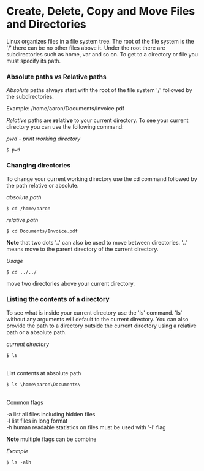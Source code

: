 # Create, Delete, Copy and Move Files and Directories
Linux organizes files in a file system tree. The root of the file system is 
the '/' there can be no other files above it. Under the root there are 
subdirectories such as home, var and so on. To get to a directory or file you 
must specify its path.

### Absolute paths vs Relative paths
*Absolute* paths always start with the root of the file system '/' followed by
the subdirectories.

Example:
/home/aaron/Documents/Invoice.pdf


*Relative* paths are **relative** to your current directory. To see your 
current directory you can use the following command:

*pwd - print working directory*
```
$ pwd
``` 



### Changing directories
To change your current working directory use the cd command followed by the 
path relative or absolute.

*absolute path*
```
$ cd /home/aaron
```


*relative path*
```
$ cd Documents/Invoice.pdf
```



**Note** that two dots '..' can also be used to move between directories. 
'..' means move to the parent directory of the current directory. 
	
*Usage*
```
$ cd ../../
```
move two directories above your current directory.



### Listing the contents of a directory
To see what is inside your current directory use the 'ls' command. 'ls' 
without any arguments will default to the current directory. You can also 
provide the path to a directory outside the current directory using a relative
path or a absolute path.

*current directory*
```
$ ls
```

<br/>
List contents at absolute path

```
$ ls \home\aaron\Documents\
```

<br/>
Common flags

-a list all files including hidden files <br/>
-l list files in long format <br/>
-h human readable statistics on files must be used with '-l' flag

**Note** multiple flags can be combine 


*Example*
```
$ ls -alh
```
